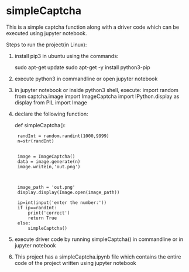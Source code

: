 # simpleCaptcha
This is a simple captcha function along with a driver code which can be executed using jupyter notebook.

Steps to run the project(in Linux):

1) install pip3 in ubuntu using the commands:

    sudo apt-get update
    sudo apt-get -y install python3-pip
2) execute python3 in commandline or open jupyter notebook

3) in jupyter notebook or inside python3 shell, execute:
  import random
  from captcha.image import ImageCaptcha
  import IPython.display as display
  from PIL import Image

4) declare the following function:
  
  
    def simpleCaptcha():
    
    
        randInt = random.randint(1000,9999)
        n=str(randInt)


        image = ImageCaptcha()
        data = image.generate(n)
        image.write(n,'out.png')
    
   

        image_path = 'out.png'
        display.display(Image.open(image_path))
    
        ip=int(input('enter the number:'))
        if ip==randInt:
            print('correct')
            return True
        else:
            simpleCaptcha()
  
4) execute driver code by running simpleCaptcha() in commandline or in jupyter notebook

5) This project has a simpleCaptcha.ipynb file which contains the entire code of the project written using jupyter notebook
